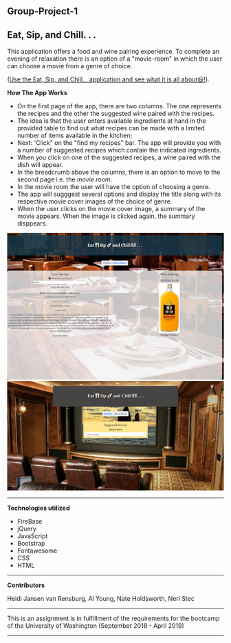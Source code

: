 ## Group-Project-1

## Eat, Sip, and Chill. . .

This application offers a food and wine pairing experience. To complete an evening of relaxation there is an option of a "movie-room" in which the user can choose a movie from a genre of choice.

([Use the Eat, Sip, and Chill... application and see what it is all about:smiley:!](https://heidijvr.github.io/Project-1/)).

**How The App Works**
- On the first page of the app, there are two columns. The one represents the recipes and the other the suggested wine paired with the
  recipes. 
- The idea is that the user enters available ingredients at hand in the provided table to find out what recipes can be made with a
  limited number of items available in the kitchen; 
- Next: 'Click" on the "find my recipes" bar. The app will provide you with a number of suggested recipes which contain the indicated 
  ingredients. 
- When you click on one of the suggested recipes, a wine paired with the dish will appear.
- In the breadcrumb above the columns, there is an option to move to the second page i.e. the *movie room*.
- In the movie room the user will have the option of choosing a genre.
- The app will sugggest several options and display the title along with its respective movie cover images of the choice of genre.
- When the user clicks on the movie cover image, a summary of the movie appears. When the image is clicked again, the summary disppears. 

<img src="https://github.com/Heidijvr/Project-1/blob/master/assets/images/FoodandWine.png" alt Food and Wine Pairing>

<img src="https://github.com/Heidijvr/Project-1/blob/master/assets/images/movieRoom.png" alt Movie Room>

---

**Technologies utilized**
 
* FireBase
* jQuery
* JavaScript
* Bootstrap
* Fontawesome
* CSS
* HTML
---

**Contributors**

Heidi Jansen van Rensburg,
Al Young,
Nate Holdsworth,
Neri Stec

---
This is an assignment is in fulfillment of the requirements for the bootcamp of the University of Washington (September 2018 - April 2019)

---
